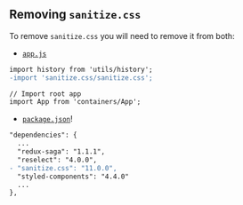 ## Removing `sanitize.css`

To remove `sanitize.css` you will need to remove it from both:

- [`app.js`](../../app/app.js)

```diff
import history from 'utils/history';
-import 'sanitize.css/sanitize.css';

// Import root app
import App from 'containers/App';
```

- [`package.json`](../../package.json)!

```diff
"dependencies": {
  ...
  "redux-saga": "1.1.1",
  "reselect": "4.0.0",
- "sanitize.css": "11.0.0",
  "styled-components": "4.4.0"
  ...
},
```
